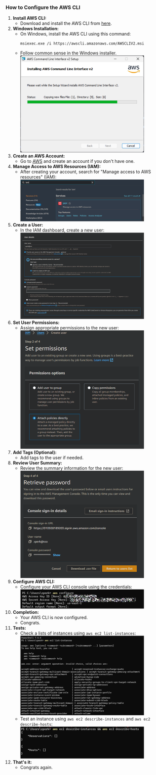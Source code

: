 <!--BOOM!-->

### How to Configure the AWS CLI

1. **Install AWS CLI:**
   - Download and install the AWS CLI from [here](https://docs.aws.amazon.com/cli/latest/userguide/getting-started-install.html).
2. **Windows Installation:**
   - On Windows, install the AWS CLI using this command:
     ```sh
     msiexec.exe /i https://awscli.amazonaws.com/AWSCLIV2.msi
     ```
   - Follow common sense in the Windows installer.<br />
     <img src="./img/cli.png" alt="cli" width="400"/>
3. **Create an AWS Account:**
   - Go to [AWS](https://aws.amazon.com/) and create an account if you don't have one.
4. **Manage Access to AWS Resources (IAM):**
   - After creating your account, search for "Manage access to AWS resources" (IAM):<br />
     <img src="./img/aws-iam.png" alt="aws-iam" width="400"/>
5. **Create a User:**
   - In the IAM dashboard, create a new user:<br />
     <img src="./img/aws-user.png" alt="aws-user" width="400"/>
6. **Set User Permissions:**
   - Assign appropriate permissions to the new user:<br />
     <img src="./img/aws-user-perms.png" alt="aws-user-perms" width="400"/>
7. **Add Tags (Optional):**
   - Add tags to the user if needed.
8. **Review User Summary:**
   - Review the summary information for the new user:<br />
     <img src="./img/aws-user-summ.png" alt="aws-user-summ" width="400"/>
9. **Configure AWS CLI:**
   - Configure your AWS CLI console using the credentials:<br />
     <img src="./img/aws-secrets.png" alt="aws-secrets" width="400"/>
10. **Completion:**
    - Your AWS CLI is now configured.
    - Congrats.
11. **Tests:**
    - Check a lists of instances using `aws ec2 list-instances`:<br />
      <img src="./img/cli-instances.png" alt="cli-instances" width="400"/>
    - Test an instance using `aws ec2 describe-instances` and `aws ec2 describe-hosts`:<br />
      <img src="./img/cli-instances-test.png" alt="cli-instances-test" width="400"/>
12. **That's it:**
    - Congrats again.

